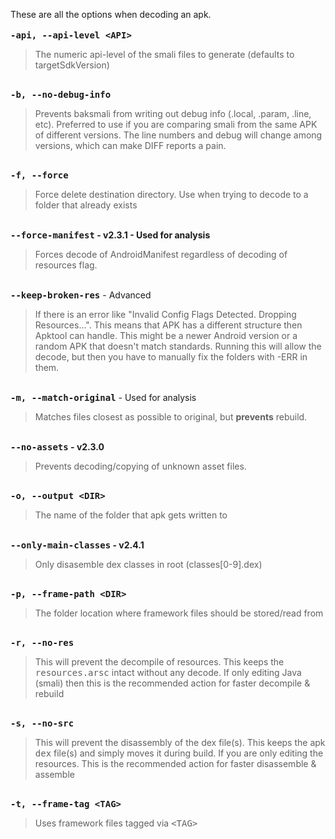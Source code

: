 These are all the options when decoding an apk.
<br /><br />
<strong><kbd>-api, --api-level &lt;API></kbd></strong>
<blockquote>The numeric api-level of the smali files to generate (defaults to targetSdkVersion)</blockquote>
<br />
<strong><kbd>-b, --no-debug-info</kbd></strong>
<blockquote>Prevents baksmali from writing out debug info (.local, .param, .line, etc). Preferred to use if you are comparing smali from the same APK of different versions. The line numbers and debug will change among versions, which can make DIFF reports a pain.</blockquote>
<br />
<strong><kbd>-f, --force</kbd></strong>
<blockquote>Force delete destination directory. Use when trying to decode to a folder that already exists</blockquote>
<br />
<strong><kbd>--force-manifest</kbd> - <span class="label label-success">v2.3.1</span> - <span class="label label-info">Used for analysis</span></strong>
<blockquote>Forces decode of AndroidManifest regardless of decoding of resources flag.</blockquote>
<br />
<strong><kbd>--keep-broken-res</kbd></strong> - <span class="label label-danger">Advanced</span>
<blockquote>If there is an error like "Invalid Config Flags Detected. Dropping Resources...". This means that APK has a different structure then Apktool can handle. This might be a newer Android version or a random APK that doesn't match standards. Running this will allow the decode, but then you have to manually fix the folders with -ERR in them.</blockquote>
<br />
<strong><kbd>-m, --match-original</kbd></strong> - <span class="label label-info">Used for analysis</span>
<blockquote>Matches files closest as possible to original, but <strong>prevents</strong> rebuild.</blockquote>
<br />
<strong><kbd>--no-assets</kbd> - <span class="label label-success">v2.3.0</span></strong>
<blockquote>Prevents decoding/copying of unknown asset files.</blockquote>
<br />
<strong><kbd>-o, --output &lt;DIR></kbd></strong>
<blockquote>The name of the folder that apk gets written to</blockquote>
<br />
<strong><kbd>--only-main-classes</kbd> - <span class="label label-success">v2.4.1</span></strong>
<blockquote>Only disasemble dex classes in root (classes[0-9].dex)</blockquote>
<br />
<strong><kbd>-p, --frame-path &lt;DIR></kbd></strong>
<blockquote>The folder location where framework files should be stored/read from</blockquote>
<br />
<strong><kbd>-r, --no-res</kbd></strong>
<blockquote>This will prevent the decompile of resources. This keeps the <kbd>resources.arsc</kbd> intact without any decode. If only editing Java (smali) then this is the recommended action for faster decompile & rebuild</blockquote>
<br />
<strong><kbd>-s, --no-src</kbd></strong>
<blockquote>This will prevent the disassembly of the dex file(s). This keeps the apk <kbd>dex</kbd> file(s) and simply moves it during build. If you are only editing the resources. This is the recommended action for faster disassemble & assemble</blockquote>
<br />
<strong><kbd>-t, --frame-tag &lt;TAG></kbd></strong>
<blockquote>Uses framework files tagged via <kbd>&lt;TAG></kbd></blockquote>
